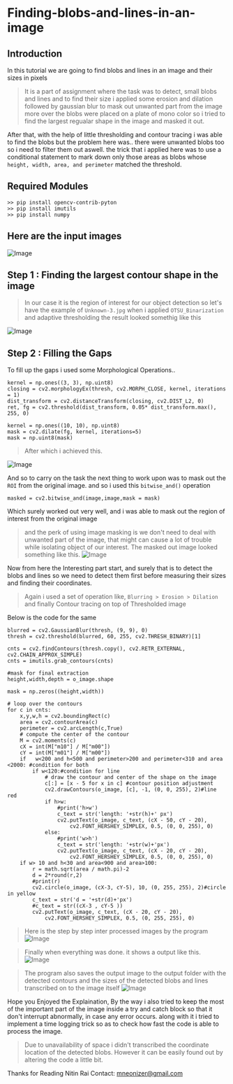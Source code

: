# Finding-blobs-and-lines-in-an-image
## Introduction
In this tutorial  we are going to find blobs and lines in an image and their sizes in pixels
> It is a part of assignment where the task was to detect,
> small blobs and lines and to find their size
> i applied some erosion and dilation followed by gaussian blur
> to mask out unwanted part from the image
> more over the blobs were placed on a plate of mono color
> so i tried to find the largest regualar shape in the image and masked it out.

After that, with the help of little thresholding and contour tracing i was able to find the
blobs but the problem here was.. there were unwanted blobs too so i need to filter them out aswell.
the trick that i applied here was to use a conditional statement to mark down only those areas as blobs
whose ``height, width, area, and perimeter`` matched the threshold.

## Required Modules
```
>> pip install opencv-contrib-pyton
>> pip install imutils
>> pip install numpy
```

## Here are the input images
![Image](https://github.com/imneonizer/Finding-blobs-and-lines-in-an-image/blob/master/assets/input.png)

## Step 1 : Finding the largest contour shape in the image
> In our case it is the region of interest for our object detection
so let's have the example of ``Unknown-3.jpg`` 
when i applied ``OTSU_Binarization`` and adaptive thresholding the result looked somethig like this

![Image](https://github.com/imneonizer/Finding-blobs-and-lines-in-an-image/blob/master/assets/gap.png)

## Step 2 : Filling the Gaps
To fill up the gaps i used some Morphological Operations..

```
kernel = np.ones((3, 3), np.uint8) 
closing = cv2.morphologyEx(thresh, cv2.MORPH_CLOSE, kernel, iterations = 1)  
dist_transform = cv2.distanceTransform(closing, cv2.DIST_L2, 0) 
ret, fg = cv2.threshold(dist_transform, 0.05* dist_transform.max(), 255, 0)

kernel = np.ones((10, 10), np.uint8)
mask = cv2.dilate(fg, kernel, iterations=5)
mask = np.uint8(mask)
```
> After which i achieved this.

![Image](https://github.com/imneonizer/Finding-blobs-and-lines-in-an-image/blob/master/assets/gap_filled.png)

And so to carry on the task the next thing to work upon was to mask out the ``ROI`` from the original image.
and so i used this ``bitwise_and()`` operation
```
masked = cv2.bitwise_and(image,image,mask = mask)
```
Which surely worked out very well, and i was able to mask out the region of interest from the original image
> and the perk of using image masking is we don't need to deal with unwanted part of the image,
> that might can cause a lot of trouble while isolating object of our interest.
The masked out image looked something like this.
![Image](https://github.com/imneonizer/Finding-blobs-and-lines-in-an-image/blob/master/output/masked.png)

Now from here the Interesting part start, and surely that is to detect the blobs and lines
so we need to detect them first before measuring their sizes and finding their coordinates.
> Again i used a set of operation like, ``Blurring > Erosion > Dilation`` and finally Contour tracing on top of Thresholded image

Below is the code for the same
```
blurred = cv2.GaussianBlur(thresh, (9, 9), 0)
thresh = cv2.threshold(blurred, 60, 255, cv2.THRESH_BINARY)[1]

cnts = cv2.findContours(thresh.copy(), cv2.RETR_EXTERNAL,
cv2.CHAIN_APPROX_SIMPLE)
cnts = imutils.grab_contours(cnts)

#mask for final extraction
height,width,depth = o_image.shape

mask = np.zeros((height,width))

# loop over the contours
for c in cnts:
	x,y,w,h = cv2.boundingRect(c)
	area = cv2.contourArea(c)
	perimeter = cv2.arcLength(c,True)
	# compute the center of the contour
	M = cv2.moments(c)
	cX = int(M["m10"] / M["m00"])
	cY = int(M["m01"] / M["m00"])
	if   w<200 and h<500 and perimeter>200 and perimeter<310 and area <2000: #condition for both
		if w<120:#condition for line
			# draw the contour and center of the shape on the image
			c[:] = [x - 5 for x in c] #contour position adjustment
			cv2.drawContours(o_image, [c], -1, (0, 0, 255), 2)#line red
			if h>w:
				#print('h>w')
				c_text = str('length: '+str(h)+' px')
				cv2.putText(o_image, c_text, (cX - 50, cY - 20),
					cv2.FONT_HERSHEY_SIMPLEX, 0.5, (0, 0, 255), 0)
			else:
				#print('w>h')
				c_text = str('length: '+str(w)+'px')
				cv2.putText(o_image, c_text, (cX - 20, cY - 20),
					cv2.FONT_HERSHEY_SIMPLEX, 0.5, (0, 0, 255), 0)
	if w> 10 and h<30 and area<900 and area>100:
		r = math.sqrt(area / math.pi)-2
		d = 2*round(r,2)
		#print(r)
		cv2.circle(o_image, (cX-3, cY-5), 10, (0, 255, 255), 2)#circle in yellow
		c_text = str('d = '+str(d)+'px')
		#c_text = str((cX-3 , cY-5 ))
		cv2.putText(o_image, c_text, (cX - 20, cY - 20),
			cv2.FONT_HERSHEY_SIMPLEX, 0.5, (0, 255, 255), 0)
```
> Here is the step by step inter processed images by the program
![Image](https://github.com/imneonizer/Finding-blobs-and-lines-in-an-image/blob/master/assets/masks.png)

> Finally when everything was done. it shows a output like this.
![Image](https://github.com/imneonizer/Finding-blobs-and-lines-in-an-image/blob/master/assets/output.png)

> The program also saves the output image to the output folder with the
> detected contours and the sizes of the detected blobs and lines transcribed on to the image itself
![Image](https://github.com/imneonizer/Finding-blobs-and-lines-in-an-image/blob/master/output/detected_feature.png)

Hope you Enjoyed the Explaination, By the way i also tried to keep the most of the important part of the image inside
a try and catch block so that it don't interrupt abnormally, in case any error occurs.
along with it i tried to implement a time logging trick so as to check how fast the code is able to process the image.

> Due to unavailability of space i didn't transcribed the coordinate location of the detected blobs.
> However it can be easily found out by altering the code a little bit.

Thanks for Reading
Nitin Rai
Contact: mneonizer@gmail.com
